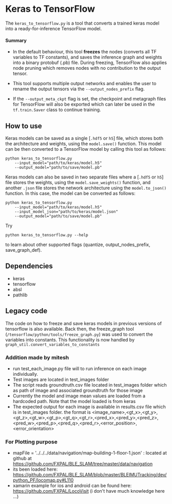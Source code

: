 # Keras to TensorFlow
The `keras_to_tensorflow.py` is a tool that converts a trained keras model into a ready-for-inference TensorFlow model.

#### Summary
- In the default behaviour, this tool **freezes** the nodes (converts all TF variables to TF constants), and saves the inference graph and weights into a binary protobuf (.pb) file. During freezing, TensorFlow also applies node pruning which removes nodes with no contribution to the output tensor.

- This tool supports multiple output networks and enables the user to rename the output tensors via the `--output_nodes_prefix` flag.
 
- If the `--output_meta_ckpt` flag is set, the checkpoint and metagraph files for TensorFlow will also be exported
which can later be used in the `tf.train.Saver` class to continue training.   


## How to use
Keras models can be saved as a single [`.hdf5` or `h5`] file, which stores both the architecture and weights, using the `model.save()` function.
 This model can be then converted to a TensorFlow model by calling this tool as follows:
    
    python keras_to_tensorflow.py 
        --input_model="path/to/keras/model.h5" 
        --output_model="path/to/save/model.pb"
     
Keras models can also be saved in two separate files where a [`.hdf5` or `h5`] file stores the weights, using the `model.save_weights()` function, and another `.json` file stores the network architecture using the `model.to_json()` function.
In this case, the model can be converted as follows:

    python keras_to_tensorflow.py 
        --input_model="path/to/keras/model.h5" 
        --input_model_json="path/to/keras/model.json" 
        --output_model="path/to/save/model.pb"

Try 

    python keras_to_tensorflow.py --help
to learn about other supported flags (quantize, output_nodes_prefix, save_graph_def).


## Dependencies
- keras
- tensorflow
- absl
- pathlib

## Legacy code
The code on how to freeze and save keras models in previous versions of tensorflow is also available. Back then, the freeze_graph tool (```/tensorflow/python/tools/freeze_graph.py```) was used to convert the variables into constants. This functionality is now handled by ```graph_util.convert_variables_to_constants```


### Addition made by mitesh
 - run test_each_image.py file will to run inference on each image individually.
 - Test images are located in test_images folder
 - The script reads groundtruth.csv file located in test_images folder which as path of image and associated groundtruth for those image
 - Currently the model and image mean values are loaded from a hardcoded path. Note that the model loaded is from keras
 - The expected output for each image is available in results.csv file which is in test_images folder. the format is <image_name>,<gt_x>,<gt_y>,<gt_z>,<gt_w>,<gt_p>,<gt_q>,<gt_r>,<pred_x>,<pred_y>,<pred_z>,<pred_w>,<pred_p>,<pred_q>,<pred_r>,<error_position>,<error_orientation>
 
### For Plotting purpose
- mapFile = '../../../data/navigation/map-building-1-floor-1.json' : located at github at https://github.com/FXPAL/BLE_SLAM/tree/master/data/navigation
- its been loaded here: https://github.com/FXPAL/BLE_SLAM/blob/master/BLEIMUTracking/dev/python_PF/locomap.py#L110
- xamarin example for ios and android can be found here: https://github.com/FXPAL/LocoVisit (i don't have much knowledge here ...)
